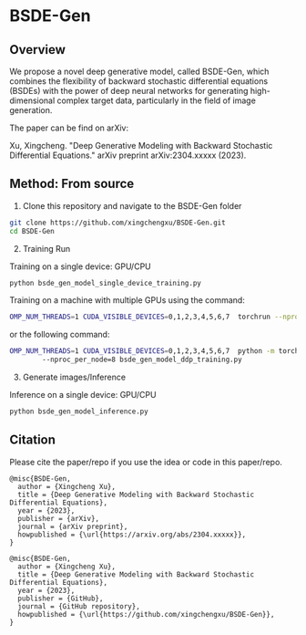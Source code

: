 # BSDE-Gen

## Overview
We propose a novel deep generative model, called BSDE-Gen, which combines the flexibility of backward stochastic differential equations (BSDEs) with the power of deep neural networks for generating high-dimensional complex target data, particularly in the field of image generation.

The paper can be find on arXiv: 

Xu, Xingcheng. "Deep Generative Modeling with Backward Stochastic Differential Equations." arXiv preprint arXiv:2304.xxxxx (2023).

## Method: From source

1. Clone this repository and navigate to the BSDE-Gen folder
```bash
git clone https://github.com/xingchengxu/BSDE-Gen.git
cd BSDE-Gen
```

2. Training Run

Training on a single device: GPU/CPU
```bash
python bsde_gen_model_single_device_training.py
```

Training on a machine with multiple GPUs using the command: 
```bash
OMP_NUM_THREADS=1 CUDA_VISIBLE_DEVICES=0,1,2,3,4,5,6,7  torchrun --nproc_per_node=8 bsde_gen_model_ddp_training.py
```

or the following command:

```bash
OMP_NUM_THREADS=1 CUDA_VISIBLE_DEVICES=0,1,2,3,4,5,6,7  python -m torch.distributed.launch \ 
        --nproc_per_node=8 bsde_gen_model_ddp_training.py
```

3. Generate images/Inference

Inference on a single device: GPU/CPU
```bash
python bsde_gen_model_inference.py
```

## Citation

Please cite the paper/repo if you use the idea or code in this paper/repo.

```
@misc{BSDE-Gen,
  author = {Xingcheng Xu},
  title = {Deep Generative Modeling with Backward Stochastic Differential Equations},
  year = {2023},
  publisher = {arXiv},
  journal = {arXiv preprint},
  howpublished = {\url{https://arxiv.org/abs/2304.xxxxx}},
}
```

```
@misc{BSDE-Gen,
  author = {Xingcheng Xu},
  title = {Deep Generative Modeling with Backward Stochastic Differential Equations},
  year = {2023},
  publisher = {GitHub},
  journal = {GitHub repository},
  howpublished = {\url{https://github.com/xingchengxu/BSDE-Gen}},
}
```

